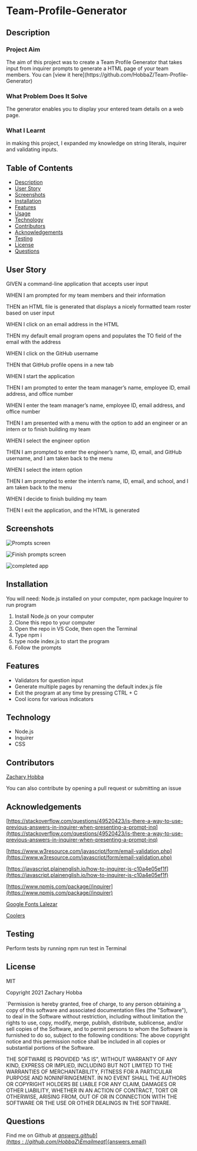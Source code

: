 # Team-Profile-Generator

## Description
<h3>Project Aim</h3>
The aim of this project was to create a Team Profile Generator that takes input from inquirer prompts to generate a HTML page of your team members.
You can [view it here](https://github.com/HobbaZ/Team-Profile-Generator)
<h3>What Problem Does It Solve</h3>
The generator enables you to display your entered team details on a web page.
<h3>What I Learnt</h3>
in making this project, I expanded my knowledge on string literals, inquirer and validating inputs.

## Table of Contents
- [Description](#description)
- [User Story](#userstory)
- [Screenshots](#screenshots)
- [Installation](#installation)
- [Features](#features)
- [Usage](#usage)
- [Technology](#technology)
- [Contributors](#contributors)
- [Acknowledgements](#acknowledgements)
- [Testing](#testing)
- [License](#license)
- [Questions](#questions)

## User Story
GIVEN a command-line application that accepts user input

WHEN I am prompted for my team members and their information

THEN an HTML file is generated that displays a nicely formatted team roster based on user input

WHEN I click on an email address in the HTML

THEN my default email program opens and populates the TO field of the email with the address

WHEN I click on the GitHub username

THEN that GitHub profile opens in a new tab

WHEN I start the application

THEN I am prompted to enter the team manager’s name, employee ID, email address, and office number

WHEN I enter the team manager’s name, employee ID, email address, and office number

THEN I am presented with a menu with the option to add an engineer or an intern or to finish building my team

WHEN I select the engineer option

THEN I am prompted to enter the engineer’s name, ID, email, and GitHub username, and I am taken back to the menu

WHEN I select the intern option

THEN I am prompted to enter the intern’s name, ID, email, and school, and I am taken back to the menu

WHEN I decide to finish building my team

THEN I exit the application, and the HTML is generated

## Screenshots
![Prompts screen](./assets/images/prompts.png)

![Finish prompts screen](./assets/images/promptsFinish.png)

![completed app](./assets/images/fullWebpage.png)

## Installation
You will need: 
Node.js installed on your computer, npm package Inquirer to run program

1. Install Node.js on your computer
2. Clone this repo to your computer
3. Open the repo in VS Code, then open the Terminal
4. Type npm i
5. type node index.js to start the program
6. Follow the prompts

## Features
- Validators for question input
- Generate multiple pages by renaming the default index.js file
- Exit the program at any time by pressing CTRL + C
- Cool icons for various indicators

## Technology
- Node.js
- Inquirer
- CSS

## Contributors
[Zachary Hobba](https://github.com/HobbaZ)

You can also contribute by opening a pull request or submitting an issue

## Acknowledgements
[https://stackoverflow.com/questions/49520423/is-there-a-way-to-use-previous-answers-in-inquirer-when-presenting-a-prompt-inq](https://stackoverflow.com/questions/49520423/is-there-a-way-to-use-previous-answers-in-inquirer-when-presenting-a-prompt-inq)

[https://www.w3resource.com/javascript/form/email-validation.php](https://www.w3resource.com/javascript/form/email-validation.php)

[https://javascript.plainenglish.io/how-to-inquirer-js-c10a4e05ef1f](https://javascript.plainenglish.io/how-to-inquirer-js-c10a4e05ef1f)

[https://www.npmjs.com/package//inquirer](https://www.npmjs.com/package//inquirer)

[Google Fonts Lalezar](https://fonts.google.com/specimen/Lalezar?category=Display#standard-styles)

[Coolers](https://coolors.co/)

## Testing
Perform tests by running npm run test in Terminal

## License
MIT

Copyright 2021 Zachary Hobba

`Permission is hereby granted, free of charge, to any person obtaining a copy of this software and associated documentation files (the "Software"), to deal in the Software without restriction, including without limitation the rights to use, copy, modify, merge, publish, distribute, sublicense, and/or sell copies of the Software, and to permit persons to whom the Software is furnished to do so, subject to the following conditions:
The above copyright notice and this permission notice shall be included in all copies or substantial portions of the Software.
    
THE SOFTWARE IS PROVIDED "AS IS", WITHOUT WARRANTY OF ANY KIND, EXPRESS OR IMPLIED, INCLUDING BUT NOT LIMITED TO THE WARRANTIES OF MERCHANTABILITY, FITNESS FOR A PARTICULAR PURPOSE AND NONINFRINGEMENT. IN NO EVENT SHALL THE AUTHORS OR COPYRIGHT HOLDERS BE LIABLE FOR ANY CLAIM, DAMAGES OR OTHER LIABILITY, WHETHER IN AN ACTION OF CONTRACT, TORT OR OTHERWISE, ARISING FROM, OUT OF OR IN CONNECTION WITH THE SOFTWARE OR THE USE OR OTHER DEALINGS IN THE SOFTWARE.

## Questions
Find me on Github at [${answers.github}](https://github.com/HobbaZ)
Email me at [${answers.email}](zachobba@gmail.com)